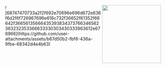 
<img align="right" height="190" src=""  />
![68747470733a2f2f692e70696e696d672e636f6d2f6f726967696e616c732f36652f61352f66642f36656135666435393834373766346562363232353366633330303430333963612e676966](https://github.com/user-attachments/assets/b67d50b2-fbf6-436a-9fbe-68342d4e4b63)
